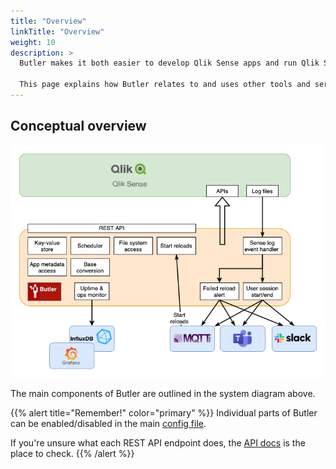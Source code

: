 ```yaml
---
title: "Overview"
linkTitle: "Overview"
weight: 10
description: >
  Butler makes it both easier to develop Qlik Sense apps and run Qlik Sense clusters.
  
  This page explains how Butler relates to and uses other tools and services.
---
```


## Conceptual overview

![alt text](butler-system-overview-1.png "Butler high level system overview")  

The main components of Butler are outlined in the system diagram above.

{{% alert title="Remember!" color="primary" %}}
Individual parts of Butler can be enabled/disabled in the main [config file](/docs/reference/config-file/).

If you're unsure what each REST API endpoint does, the [API docs](/docs/reference/rest_api/) is the place to check.
{{% /alert %}}
